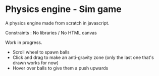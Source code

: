 # Physics engine - Sim game

A physics engine made from scratch in javascript.

Constraints : No libraries / No HTML canvas

Work in progress.

- Scroll wheel to spawn balls
- Click and drag to make an anti-gravity zone (only the last one that's drawn works for now)
- Hover over balls to give them a push upwards